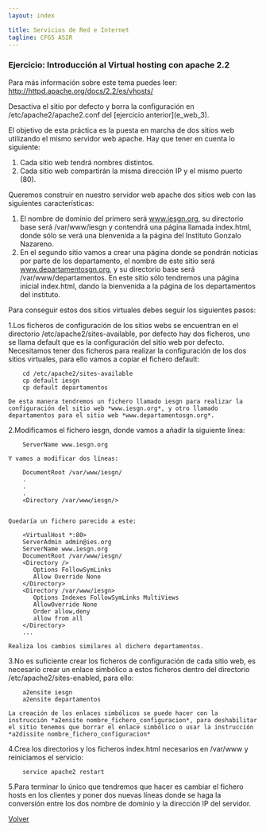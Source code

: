 ```yaml
---
layout: index

title: Servicios de Red e Internet
tagline: CFGS ASIR
---
```

### Ejercicio: Introducción al Virtual hosting con apache 2.2

Para más información sobre este tema puedes leer: <http://httpd.apache.org/docs/2.2/es/vhosts/>

<div class='nota' markdown='1'>
Desactiva el sitio por defecto y borra la configuración en /etc/apache2/apache2.conf del [ejercicio anterior](e_web_3).
</div>

El objetivo de esta práctica es la puesta en marcha de dos sitios web utilizando el mismo servidor web apache. Hay que tener en cuenta lo siguiente:

1. Cada sitio web tendrá nombres distintos.
2. Cada sitio web compartirán la misma dirección IP y el mismo puerto (80).

Queremos construir en nuestro servidor web apache dos sitios web con las siguientes características:

1. El nombre de dominio del primero será www.iesgn.org, su directorio base será /var/www/iesgn y contendrá una página llamada index.html, donde sólo se verá una bienvenida a la página del Instituto Gonzalo Nazareno.
2. En el segundo sitio vamos a crear una página donde se pondrán noticias por parte de los departamento, el nombre de este sitio será www.departamentosgn.org, y su directorio base será /var/www/departamentos. En este sitio sólo tendremos una página inicial index.html, dando la bienvenida a la página de los departamentos del instituto.

Para conseguir estos dos sitios virtuales debes seguir los siguientes pasos:

1.Los ficheros de configuración de los sitios webs se encuentran en el directorio /etc/apache2/sites-available, por defecto hay dos ficheros, uno se llama default que es la configuración del sitio web por defecto. Necesitamos tener dos ficheros para realizar la configuración de los dos sitios virtuales, para ello vamos a copiar el fichero default:

        cd /etc/apache2/sites-available
        cp default iesgn
        cp default departamentos

    De esta manera tendremos un fichero llamado iesgn para realizar la configuración del sitio web *www.iesgn.org*, y otro llamado departamentos para el sitio web *www.departamentosgn.org*.

2.Modificamos el fichero iesgn, donde vamos a añadir la siguiente línea:

        ServerName www.iesgn.org

    Y vamos a modificar dos líneas:

        DocumentRoot /var/www/iesgn/
        .
        .
        .
        <Directory /var/www/iesgn/>
	

    Quedaría un fichero parecido a este:

        <VirtualHost *:80> 
        ServerAdmin admin@ies.org 
        ServerName www.iesgn.org 
        DocumentRoot /var/www/iesgn/ 
        <Directory /> 
           Options FollowSymLinks 
           Allow Override None 
        </Directory> 
        <Directory /var/www/iesgn> 
           Options Indexes FollowSymLinks MultiViews 
           AllowOverride None 
           Order allow,deny 
           allow from all 
        </Directory> 
        ...

    Realiza los cambios similares al dichero departamentos.

3.No es suficiente crear los ficheros de configuración de cada sitio web, es necesario crear un enlace simbólico a estos ficheros dentro del directorio /etc/apache2/sites-enabled, para ello:

        a2ensite iesgn
        a2ensite departamentos

    La creación de los enlaces simbólicos se puede hacer con la instrucción *a2ensite nombre_fichero_configuracion*, para deshabilitar el sitio tenemos que borrar el enlace simbólico o usar la instrucción *a2dissite nombre_fichero_configuracion*

4.Crea los directorios y los ficheros index.html necesarios en /var/www y reiniciamos el servicio:

        service apache2 restart

5.Para terminar lo único que tendremos que hacer es cambiar el fichero hosts en los clientes y poner dos nuevas líneas donde se haga la conversión entre los dos nombre de dominio y la dirección IP del servidor.


[Volver](index)
